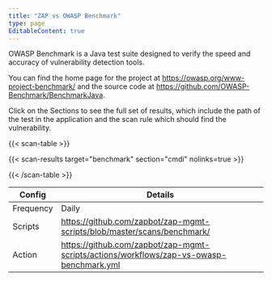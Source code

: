 ```yaml
---
title: "ZAP vs OWASP Benchmark"
type: page
EditableContent: true
---
```


OWASP Benchmark is a Java test suite designed to verify the speed and accuracy of vulnerability detection tools.

You can find the home page for the project at https://owasp.org/www-project-benchmark/ and the source code at https://github.com/OWASP-Benchmark/BenchmarkJava.

Click on the Sections to see the full set of results, which include the path of the test in the application and the scan rule which should find the vulnerability.

{{< scan-table >}}

  {{< scan-results target="benchmark" section="cmdi" nolinks=true >}}

{{< /scan-table >}}

| Config | Details |
| --- | --- |
| Frequency | Daily |
| Scripts | https://github.com/zapbot/zap-mgmt-scripts/blob/master/scans/benchmark/ |
| Action | https://github.com/zapbot/zap-mgmt-scripts/actions/workflows/zap-vs-owasp-benchmark.yml | 
